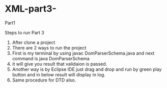 # XML-part3-
Part1

Steps to run Part 3
1) After clone a project
2) There are 2 ways to run the project
3) First is my terminal by using javac DomParserSchema.java  and next command is java DomParserSchema
4) it will give you result that validaion is passed.
5) Another way is by Eclipse IDE just drag and drop and run by green play button and in below result will display in log.
6) Same procedure for DTD also.
